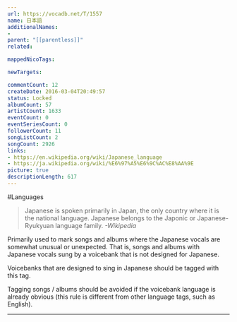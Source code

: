 ```yaml
---
url: https://vocadb.net/T/1557
name: 日本語
additionalNames: 
- 
parent: "[[parentless]]"
related:

mappedNicoTags:

newTargets:

commentCount: 12
createDate: 2016-03-04T20:49:57
status: Locked
albumCount: 57
artistCount: 1633
eventCount: 0
eventSeriesCount: 0
followerCount: 11
songListCount: 2
songCount: 2926
links: 
- https://en.wikipedia.org/wiki/Japanese_language
- https://ja.wikipedia.org/wiki/%E6%97%A5%E6%9C%AC%E8%AA%9E
picture: true
descriptionLength: 617
---
```


#Languages

> Japanese is spoken primarily in Japan, the only country where it is the national language.
Japanese belongs to the Japonic or Japanese-Ryukyuan language family.
*-Wikipedia*

Primarily used to mark songs and albums where the Japanese vocals are somewhat unusual or unexpected. That is, songs and albums with Japanese vocals sung by a voicebank that is not designed for Japanese.

Voicebanks that are designed to sing in Japanese should be tagged with this tag.

Tagging songs / albums should be avoided if the voicebank language is already obvious (this rule is different from other language tags, such as English).

---

